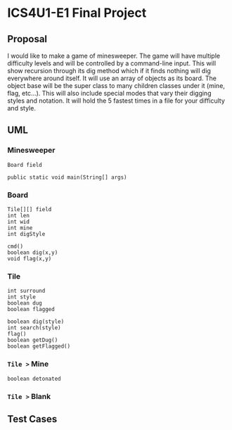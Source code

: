 # ICS4U1-E1 Final Project
## Proposal
I would like to make a game of minesweeper. The game will have multiple difficulty levels and will be controlled by a command-line input. This will show recursion through its dig method which if it finds nothing will dig everywhere around itself. It will use an array of objects as its board. The object base will be the super class to many children classes under it (mine, flag, etc...). This will also include special modes that vary their digging styles and notation. It will hold the 5 fastest times in a file for your difficulty and style.
## UML
### Minesweeper
```
Board field
```
```
public static void main(String[] args)
```
### Board
```
Tile[][] field
int len
int wid
int mine
int digStyle
```
```
cmd()
boolean dig(x,y)
void flag(x,y)
```
### Tile
```
int surround
int style
boolean dug
boolean flagged
```
```
boolean dig(style)
int search(style)
flag()
boolean getDug()
boolean getFlagged()
```
### `Tile >` Mine
```
boolean detonated
```
### `Tile >` Blank
## Test Cases
